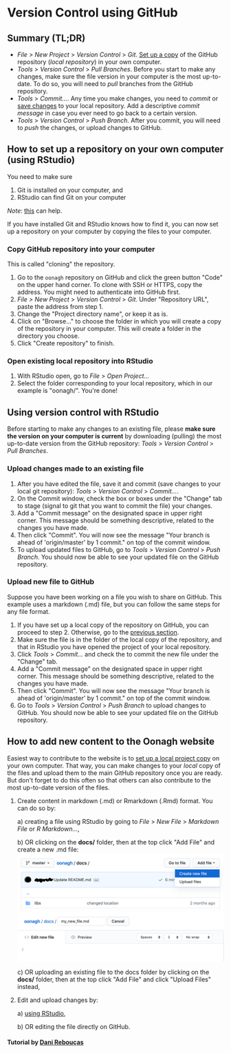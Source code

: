 # Version Control using GitHub

## Summary (TL;DR)
  - *File > New Project* > *Version Control* > *Git*. [Set up a copy](#copy-github-repository-into-your-computer) of the GitHub repository (*local repository*) in your own computer.
  - *Tools* > *Version Control* > *Pull Branches*. Before you start to make any changes, make sure the file version in your computer is the most up-to-date. To do so, you will need to *pull* branches from the GitHub repository.
  - *Tools* > *Commit...*. Any time you make changes, you need to *commit* or [save changes](upload-changes-made-to-an-existing-file) to your local repository. Add a descriptive *commit message* in case you ever need to go back to a certain version.
  - *Tools* > *Version Control* > *Push Branch*. After you commit, you will need to *push* the changes, or upload changes to GitHub.

## How to set up a repository on your own computer (using RStudio)

You need to make sure

  1. Git is installed on your computer, and
  2. RStudio can find Git on your computer
  
  *Note*: [this](https://cfss.uchicago.edu/setup/git-with-rstudio/) can help.

If you have installed Git and RStudio knows how to find it, you can now set up a repository on your computer by copying the files to your computer.

### Copy GitHub repository into your computer

This is called "cloning" the repository.
  1. Go to the `oonagh` repository on GitHub and click the green button "Code" on the upper hand corner. To clone with SSH or HTTPS, copy the address. You might need to authenticate into GitHub first.
  2. *File > New Project* > *Version Control* > *Git*. Under "Repository URL", paste the address from step 1.
  3. Change the "Project directory name", or keep it as is.
  4. Click on "Browse..." to choose the folder in which you will create a copy of the repository in your computer. This will create a folder in the directory you choose.
  5. Click "Create repository" to finish.
 
### Open existing local repository into RStudio

1. With RStudio open, go to *File* > *Open Project...*
2. Select the folder corresponding to your local repository, which in our example is "oonagh/". You're done! 
 
## Using version control with RStudio

Before starting to make any changes to an existing file, please **make sure the version on your computer is current** by downloading (pulling) the most up-to-date version from the GitHub repository: *Tools* > *Version Control* > *Pull Branches*.

### Upload changes made to an existing file

1. After you have edited the file, save it and commit (save changes to your local git repository): *Tools* > *Version Control* > *Commit...*. 
2. On the Commit window, check the box or boxes under the "Change" tab to stage (signal to git that you want to commit the file) your changes.
3. Add a "Commit message" on the designated space in upper right corner. This message should be something descriptive, related to the changes you have made. 
4. Then click "Commit". You will now see the message "Your branch is ahead of 'origin/master' by 1 commit." on top of the commit window.
5. To upload updated files to GitHub, go to *Tools* > *Version Control* > *Push Branch*. You should now be able to see your updated file on the GitHub repository.

### Upload new file to GitHub

Suppose you have been working on a file you wish to share on GitHub. This example uses a markdown (.md) file, but you can follow the same steps for any file format.

1. If you have set up a local copy of the repository on GitHub, you can proceed to step 2. Otherwise, go to the [previous section](#copy-github-repository-into-your-computer).
2. Make sure the file is in the folder of the local copy of the repository, and that in RStudio you have opened the project of your local repository.
3. Click *Tools* > *Commit...* and check the to commit the new file under the "Change" tab.
4. Add a "Commit message" on the designated space in upper right corner. This message should be something descriptive, related to the changes you have made. 
4. Then click "Commit". You will now see the message "Your branch is ahead of 'origin/master' by 1 commit." on top of the commit window.
5. Go to *Tools* > *Version Control* > *Push Branch* to upload changes to GitHub. You should now be able to see your updated file on the GitHub repository.
  

## How to add new content to the Oonagh website

Easiest way to contribute to the website is to [set up a local project copy](#copy-github-repository-into-your-computer) on your own computer. That way, you can make changes to your *local* copy of the files and upload them to the main GitHub repository once you are ready. But don't forget to do this often so that others can also contribute to the most up-to-date version of the files.


1. Create content in markdown (.md) or Rmarkdown (.Rmd) format. You can do so by:

   a) creating a file using RStudio by going to *File* > *New File* > *Markdown File* or *R Markdown...*,
 
   b) OR clicking on the **docs/** folder, then at the top click "Add File" and create a new .md file:
   <img src="/docs/new_file.png" width="700">
   <img src="/docs/new_file2.png" width="700">

   c) OR uploading an existing file to the docs folder by clicking on the **docs/** folder, then at the top click "Add File" and click "Upload Files" instead,
   
2. Edit and upload changes by:

    a) [using RStudio](#upload-new-file-to-github),
    
    b) OR editing the file directly on GitHub.

#### Tutorial by [Dani Rebouças](github.com/drebouca)
